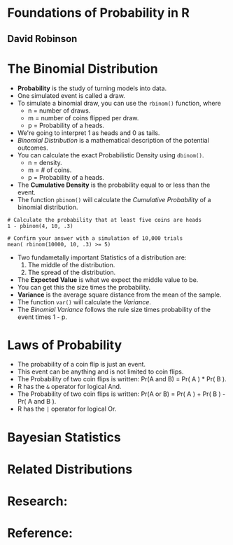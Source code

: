 # Foundations of Probability in R
## David Robinson

# The Binomial Distribution
- **Probability** is the study of turning models into data.
- One simulated event is called a draw.
- To simulate a binomial draw, you can use the `rbinom()` function, where
  * n = number of draws.
  * m = number of coins flipped per draw.
  * p = Probability of a heads.
- We're going to interpret 1 as heads and 0 as tails.
- *Binomial Distribution* is a mathematical description of the potential outcomes.
- You can calculate the exact Probabilistic Density using `dbinom()`.
  * n = density.
  * m = # of coins.
  * p = Probability of a heads.
- The **Cumulative Density** is the probability equal to or less than the event.
- The function `pbinom()` will calculate the *Cumulative Probability* of a binomial distribution.
```
# Calculate the probability that at least five coins are heads
1 - pbinom(4, 10, .3)

# Confirm your answer with a simulation of 10,000 trials
mean( rbinom(10000, 10, .3) >= 5)
```
- Two fundametally important Statistics of a distribution are:
  1. The middle of the distribution.
  2. The spread of the distribution.
- The **Expected Value** is what we expect the middle value to be.
- You can get this the size times the probability.
- **Variance** is the average square distance from the mean of the sample.
- The function `var()` will calculate the *Variance*.
- The *Binomial Variance* follows the rule size times probability of the event times 1 - p.

# Laws of Probability
- The probability of a coin flip is just an event.
- This event can be anything and is not limited to coin flips.
- The Probability of two coin flips is written: Pr(A and B) = Pr( A ) * Pr( B ).
- R has the `&` operator for logical And.
- The Probability of two coin flips is written: Pr(A or B) = Pr( A ) + Pr( B ) - Pr( A and B ).
- R has the `|` operator for logical Or.

# Bayesian Statistics

# Related Distributions

# Research:

# Reference:

